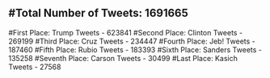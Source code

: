 #Total Number of Tweets: 1691665 
---
#First Place: Trump Tweets - 623841
#Second Place: Clinton Tweets - 269199
#Third Place: Cruz Tweets - 234447
#Fourth Place: Jeb! Tweets - 187460
#Fifth Place: Rubio Tweets - 183393
#Sixth Place: Sanders Tweets - 135258
#Seventh Place: Carson Tweets - 30499
#Last Place: Kasich Tweets - 27568
